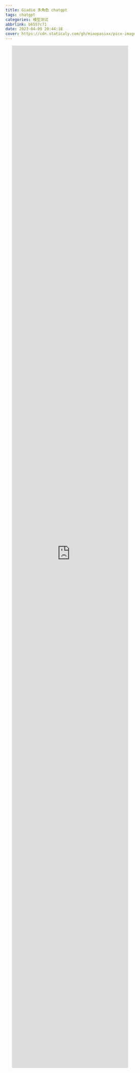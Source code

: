```yaml
---
title: Giadio 多角色 chatgpt
tags: chatgpt
categories: 模型测试
abbrlink: b6557c71
date: 2023-04-09 20:44:18
cover: https://cdn.staticaly.com/gh/miaopasixx/picx-images-hosting@master/background-/chatgpt.egw2x9y5esg.webp
---
```

<html>
<head>
  <meta charset="UTF-8">
  <title>自适应 iframe 示例</title>
  <style>
    * {
      box-sizing: border-box;
      margin: 0;
      padding: 0;
    }
    .container {
      width: 90%;
      height: 80vh;
      margin: 0 auto;
    }
    @media screen and (max-width: 767px) {
      body {
        height: 100vh;
      }
    }
  </style>
</head>
<body>
  <div class="container">
    <iframe src="https://zetafil-chatbot.hf.space" frameborder="0" width="100%" height="100%"></iframe>
  </div>
</body>
</html>



